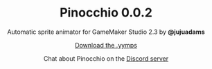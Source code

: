 <h1 align="center">Pinocchio 0.0.2</h1>

<p align="center">Automatic sprite animator for GameMaker Studio 2.3 by <b>@jujuadams</b></p>

<p align="center"><a href="https://github.com/JujuAdams/Pinocchio/releases/">Download the .yymps</a></p>

<p align="center">Chat about Pinocchio on the <a href="https://discord.gg/8krYCqr">Discord server</a></p>
